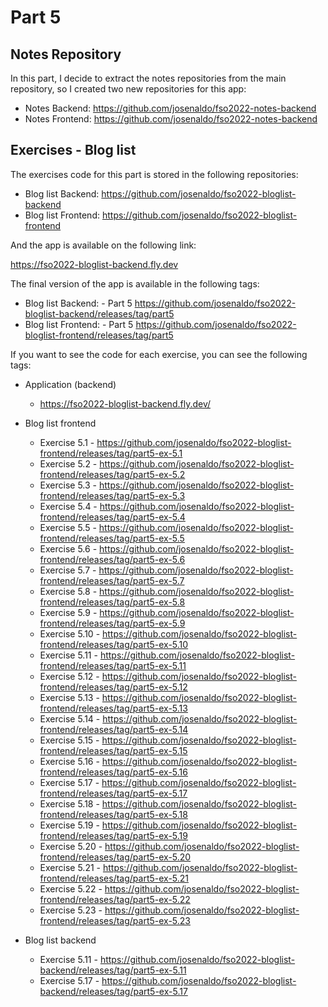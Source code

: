 # Part 5

## Notes Repository

In this part, I decide to extract the notes repositories from the main repository, so I created two new repositories for this app:

- Notes Backend: <https://github.com/josenaldo/fso2022-notes-backend>
- Notes Frontend: <https://github.com/josenaldo/fso2022-notes-backend>

## Exercises - Blog list

The exercises code for this part is stored in the following repositories:

- Blog list Backend: <https://github.com/josenaldo/fso2022-bloglist-backend>
- Blog list Frontend: <https://github.com/josenaldo/fso2022-bloglist-frontend>

And the app is available on the following link:

<https://fso2022-bloglist-backend.fly.dev>

The final version of the app is available in the following tags:

- Blog list Backend: - Part 5 <https://github.com/josenaldo/fso2022-bloglist-backend/releases/tag/part5>
- Blog list Frontend: - Part 5 <https://github.com/josenaldo/fso2022-bloglist-frontend/releases/tag/part5>

If you want to see the code for each exercise, you can see the following tags:

- Application (backend)
  - <https://fso2022-bloglist-backend.fly.dev/>

- Blog list frontend
  - Exercise 5.1 - <https://github.com/josenaldo/fso2022-bloglist-frontend/releases/tag/part5-ex-5.1>
  - Exercise 5.2 - <https://github.com/josenaldo/fso2022-bloglist-frontend/releases/tag/part5-ex-5.2>
  - Exercise 5.3 - <https://github.com/josenaldo/fso2022-bloglist-frontend/releases/tag/part5-ex-5.3>
  - Exercise 5.4 - <https://github.com/josenaldo/fso2022-bloglist-frontend/releases/tag/part5-ex-5.4>
  - Exercise 5.5 - <https://github.com/josenaldo/fso2022-bloglist-frontend/releases/tag/part5-ex-5.5>
  - Exercise 5.6 - <https://github.com/josenaldo/fso2022-bloglist-frontend/releases/tag/part5-ex-5.6>
  - Exercise 5.7 - <https://github.com/josenaldo/fso2022-bloglist-frontend/releases/tag/part5-ex-5.7>
  - Exercise 5.8 - <https://github.com/josenaldo/fso2022-bloglist-frontend/releases/tag/part5-ex-5.8>
  - Exercise 5.9 - <https://github.com/josenaldo/fso2022-bloglist-frontend/releases/tag/part5-ex-5.9>
  - Exercise 5.10 - <https://github.com/josenaldo/fso2022-bloglist-frontend/releases/tag/part5-ex-5.10>
  - Exercise 5.11 - <https://github.com/josenaldo/fso2022-bloglist-frontend/releases/tag/part5-ex-5.11>
  - Exercise 5.12 - <https://github.com/josenaldo/fso2022-bloglist-frontend/releases/tag/part5-ex-5.12>
  - Exercise 5.13 - <https://github.com/josenaldo/fso2022-bloglist-frontend/releases/tag/part5-ex-5.13>
  - Exercise 5.14 - <https://github.com/josenaldo/fso2022-bloglist-frontend/releases/tag/part5-ex-5.14>
  - Exercise 5.15 - <https://github.com/josenaldo/fso2022-bloglist-frontend/releases/tag/part5-ex-5.15>
  - Exercise 5.16 - <https://github.com/josenaldo/fso2022-bloglist-frontend/releases/tag/part5-ex-5.16>
  - Exercise 5.17 - <https://github.com/josenaldo/fso2022-bloglist-frontend/releases/tag/part5-ex-5.17>
  - Exercise 5.18 - <https://github.com/josenaldo/fso2022-bloglist-frontend/releases/tag/part5-ex-5.18>
  - Exercise 5.19 - <https://github.com/josenaldo/fso2022-bloglist-frontend/releases/tag/part5-ex-5.19>
  - Exercise 5.20 - <https://github.com/josenaldo/fso2022-bloglist-frontend/releases/tag/part5-ex-5.20>
  - Exercise 5.21 - <https://github.com/josenaldo/fso2022-bloglist-frontend/releases/tag/part5-ex-5.21>
  - Exercise 5.22 - <https://github.com/josenaldo/fso2022-bloglist-frontend/releases/tag/part5-ex-5.22>
  - Exercise 5.23 - <https://github.com/josenaldo/fso2022-bloglist-frontend/releases/tag/part5-ex-5.23>

- Blog list backend
  - Exercise 5.11 - <https://github.com/josenaldo/fso2022-bloglist-backend/releases/tag/part5-ex-5.11>
  - Exercise 5.17 - <https://github.com/josenaldo/fso2022-bloglist-backend/releases/tag/part5-ex-5.17>

